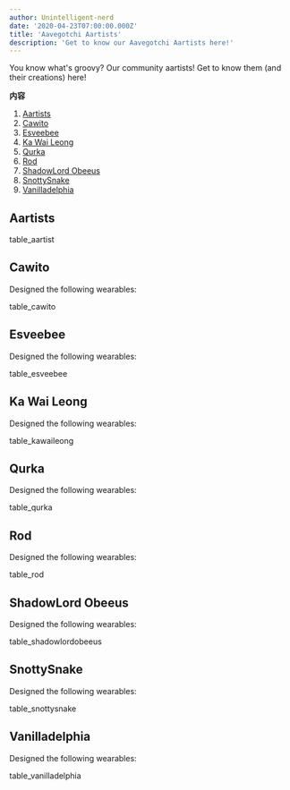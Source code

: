 ```yaml
---
author: Unintelligent-nerd
date: '2020-04-23T07:00:00.000Z'
title: 'Aavegotchi Aartists'
description: 'Get to know our Aavegotchi Aartists here!'
---
```


You know what's groovy? Our community aartists! Get to know them (and their creations) here!

<div class="contentsBox">

**内容**

<ol>
<li><a href=#aartists>Aartists</a></li>
<li><a href=#cawito>Cawito</a></li>
<li><a href=#esveebee>Esveebee</a></li>
<li><a href=#ka-wai-leong>Ka Wai Leong</a></li>
<li><a href=#qurka>Qurka</a></li>
<li><a href=#rod>Rod</a></li>
<li><a href=#shadowlord-obeeus>ShadowLord Obeeus</a></li>
<li><a href=#snottysnake>SnottySnake</a></li>
<li><a href=#vanilladelphia>Vanilladelphia</a></li>
</ol>

</div>

## Aartists

table_aartist

## Cawito

Designed the following wearables:

table_cawito

## Esveebee

Designed the following wearables:

table_esveebee

## Ka Wai Leong

Designed the following wearables:

table_kawaileong

## Qurka

Designed the following wearables:

table_qurka

## Rod

Designed the following wearables:

table_rod

## ShadowLord Obeeus

Designed the following wearables:

table_shadowlordobeeus

## SnottySnake

Designed the following wearables:

table_snottysnake

## Vanilladelphia

Designed the following wearables:

table_vanilladelphia